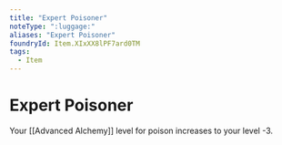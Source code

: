 ```yaml
---
title: "Expert Poisoner"
noteType: ":luggage:"
aliases: "Expert Poisoner"
foundryId: Item.XIxXX8lPF7ard0TM
tags:
  - Item
---
```


# Expert Poisoner

Your [[Advanced Alchemy]] level for poison increases to your level -3.

